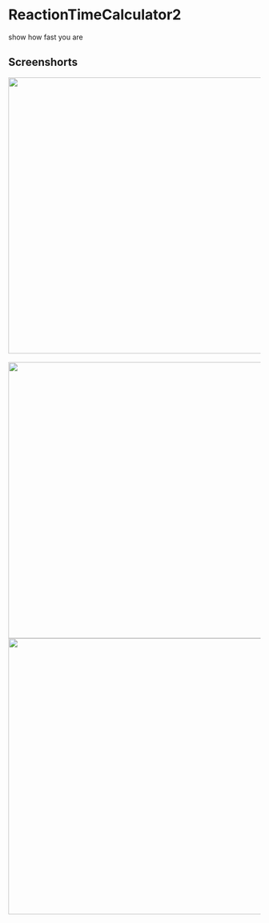 # ReactionTimeCalculator2
show how fast you are
## Screenshorts
<img src="https://user-images.githubusercontent.com/54065701/102047630-99bc2380-3e03-11eb-9855-c6c681f96076.jpg" height="550" align="left" > &nbsp;&nbsp;&nbsp;&nbsp;&nbsp;&nbsp;&nbsp;&nbsp;&nbsp;<img src="https://user-images.githubusercontent.com/54065701/102047634-9aed5080-3e03-11eb-9bed-9fc45aa58dd6.jpg" height="550" align="center"><img src="https://user-images.githubusercontent.com/54065701/102047637-9b85e700-3e03-11eb-8f98-a4a75f897660.jpg" height="550" align="right">



